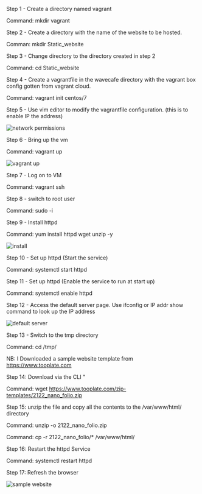 Step 1 - Create a directory named vagrant

Command: mkdir vagrant

Step 2 - Create a directory with the name of the website to be hosted.

Comman: mkdir Static_website

Step 3 - Change directory to the directory created in step 2

Command: cd Static_website

Step 4 - Create a vagrantfile in the wavecafe directory with the vagrant box config gotten from vagrant cloud.

Command: vagrant init centos/7

Step 5 - Use vim editor to modify the vagrantfile configuration. (this is to enable IP the address)

![network permissions](https://user-images.githubusercontent.com/52894481/184516825-24bb481c-784e-4905-856f-c8d4065704fd.PNG)


Step 6 - Bring up the vm

Command: vagrant up

![vagrant up](https://user-images.githubusercontent.com/52894481/184516904-2b4e73e0-3e27-4db3-b727-7a9244f26438.PNG)

Step 7 - Log on to VM

Command: vagrant ssh

Step 8 - switch to root user

Command: sudo -i

Step 9 - Install httpd

Command: yum install httpd wget unzip -y

![install](https://user-images.githubusercontent.com/52894481/184516918-a594cf15-d897-4fc5-a9e0-2d0388495ea9.PNG)

Step 10 -  Set up httpd (Start the service)

Command: systemctl start httpd 

Step 11 -  Set up httpd (Enable the service to run at start up)

Command: systemctl enable httpd 

Step 12 - Access the default server page. Use ifconfig or IP addr show command to look up the IP address

![default server](https://user-images.githubusercontent.com/52894481/184516928-23eb4bc0-cb88-4653-895a-c2cc0d39909a.PNG)

Step 13 - Switch to the tmp directory 

Command: cd /tmp/

NB: I Downloaded a sample website template from https://www.tooplate.com 

Step 14: Download via the CLI "

Command: wget https://www.tooplate.com/zip-templates/2122_nano_folio.zip

Step 15: unzip the file and copy all the contents to the /var/www/html/ directory 

Command: unzip -o 2122_nano_folio.zip 

Command: cp -r 2122_nano_folio/* /var/www/html/

Step 16: Restart the httpd Service

Command: systemctl restart httpd

Step 17: Refresh the browser

![sample website](https://user-images.githubusercontent.com/52894481/184516932-7ba1a428-e882-4e48-ae08-09622303a23c.PNG)


